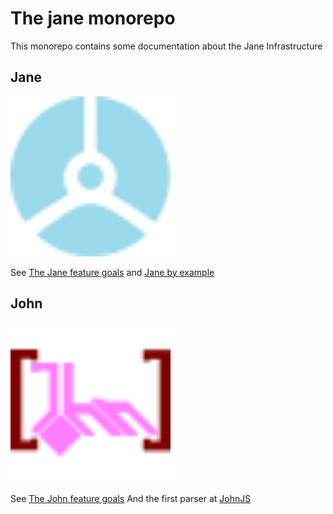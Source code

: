 # The jane monorepo

This monorepo contains some documentation about the Jane Infrastructure

## Jane

<img src="./janelogo.svg" width="256" height="256" alt="Jane Logo" />

See [The Jane feature goals](./jane.md)
and [Jane by example](https://github.com/nora2605/jane-by-example)

## John

<img src="./johnlogo.svg" width="256" height="256" alt="Jane Logo" />

See [The John feature goals](./john.md)
And the first parser at [JohnJS](https://github.com/nora2605/johnjs)
